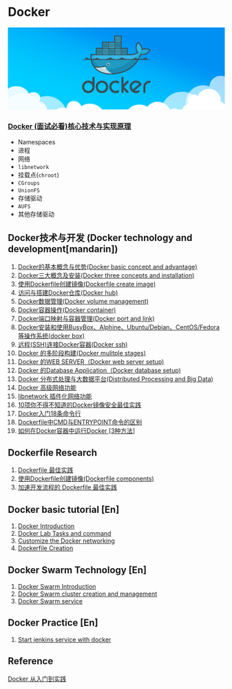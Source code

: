 # Docker

![Alt Image Text](images/docker_theme.jpg "Headline image")

### [Docker (面试必看)核心技术与实现原理](18docker_core_tech.md) 

* Namespaces
* 进程
* 网络
* `libnetwork`
* 挂载点(`chroot`)
* `CGroups`
* `UnionFS`
* 存储驱动
* `AUFS`
* 其他存储驱动

## Docker技术与开发 (Docker technology and development[mandarin])

1. [Docker的基本概念与优势(Docker basic concept and advantage)](1docker_basic_concept.md)
2. [Docker三大概念及安装(Docker three concepts and installation)](2docker_install.md)
3. [使用Dockerfile创建镜像(Dockerfile create image)](3docker_image.md)
4. [访问与搭建Docker仓库(Docker hub)](4docker_hub.md)
5. [Docker数据管理(Docker volume management)](5docker_data.md)
6. [Docker容器操作(Docker container)](6docker_container.md)
7. [Docker端口映射与容器管理(Docker port and link)](7docker_port.md)
8. [Docker安装和使用BusyBox、Alphine、Ubuntu/Debian、CentOS/Fedora等操作系统(docker box)
](8docker_box.md)
9. [远程(SSH)连接Docker容器(Docker ssh)](9docker_ssh.md)
10. [Docker 的多阶段构建(Docker mulitple stages)](10docer_stages.md)
11. [Docker 的WEB SERVER（Docker web server setup)](11doccker_webserver.md)
12. [Docker 的Database Application（Docker database setup)](12docker_database.md)
13. [Docker 分布式处理与大数据平台(Distributed Processing and Big Data)](13docker_dp_bigdata.md)
14. [Docker 高级网络功能](14docker_adv_Network.md)
15. [libnetwork 插件化网络功能](15docker_libnetwork_plugin.md)
16. [10项你不得不知道的Docker镜像安全最佳实践](16docker_10_practices.md)
17. [Docker入门18条命令行](17docker_18_commands.md)
18. [Dockerfile中CMD与ENTRYPOINT命令的区别](20dockerfile_cmd_entry.md)
19. [如何在Docker容器中运行Docker [3种方法]](21docker_in_docker.md)

## Dockerfile Research

1. [Dockerfile 最佳实践](1dockerfile_best_practice.md)
2. [使用Dockerfile创建镜像(Dockerfile components)](3docker_image.md)
3. [加速开发流程的 Dockerfile 最佳实践](19dockerfile_code.md)


## Docker basic tutorial [En]

1. [Docker Introduction](1docker_intro_en.md)
2. [Docker Lab Tasks and command](2docker_labs_en.md)
3. [Customize the Docker networking](5docker_networking_en.md)
4. [Dockerfile Creation](6dockerfile_en.md)

## Docker Swarm Technology [En]

1. [Docker Swarm Introduction](7docker_swarm_en.md)
2. [Docker Swarm cluster creation and management](8docker_swarm2_en.md)
3. [Docker Swarm service](8docker_swarm3_en.md)

## Docker Practice [En]

1. [Start jenkins service with docker](4docker_jenkins_en.md)


## Reference
[Docker 从入门到实践](https://yeasy.gitbooks.io/docker_practice/)



